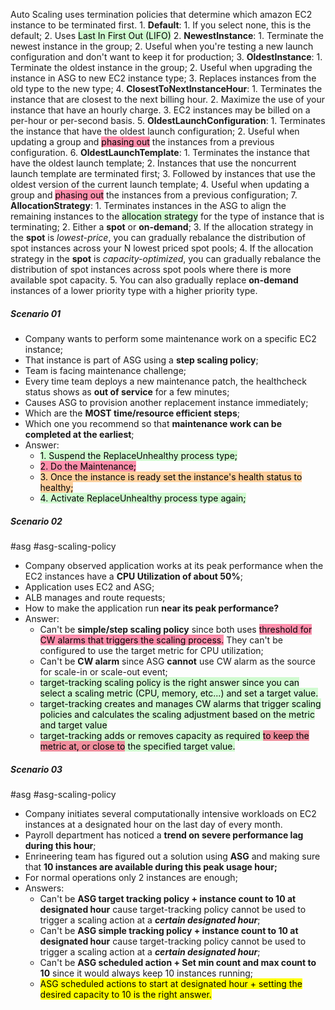 Auto Scaling uses termination policies that determine which amazon EC2 instance to be terminated first.
	1. **Default**:
		1. If you select none, this is the default;
		2. Uses <mark style="background: #BBFABBA6;">Last In First Out (LIFO)</mark>
	2. **NewestInstance**:
		1. Terminate the newest instance in the group;
		2. Useful when you're testing a new launch configuration and don't want to keep it for production;
	3. **OldestInstance**:
		1. Terminate the oldest instance in the group;
		2. Useful when upgrading the instance in ASG to new EC2 instance type;
		3. Replaces instances from the old type to the new type;
	4. **ClosestToNextInstanceHour**:
		1. Terminates the instance that are closest to the next billing hour.
		2. Maximize the use of your instance that have an hourly charge.
		3. EC2 instances may be billed on a per-hour or per-second basis.
	5. **OldestLaunchConfiguration**: 
		1. Terminates the instance that have the oldest launch configuration;
		2. Useful when updating a group and <mark style="background: #FF5582A6;">phasing out</mark> the instances from a previous configuration.
	6. **OldestLaunchTemplate**: 
		1. Terminates the instance that have the oldest launch template;
		2. Instances that use the noncurrent launch template are terminated first;
		3. Followed by instances that use the oldest version of the current launch template;
		4. Useful when updating a group and <mark style="background: #FF5582A6;">phasing out</mark> the instances from a previous configuration;
	7. **AllocationStrategy**:
		1. Terminates instances in the ASG to align the remaining instances to the <mark style="background: #BBFABBA6;">allocation strategy</mark> for the type of instance that is terminating;
		2. Either a **spot** or **on-demand**;
		3. If the allocation strategy in the **spot** is *lowest-price*, you can gradually rebalance the distribution of spot instances across your N lowest priced spot pools;
		4. If the allocation strategy in the **spot** is *capacity-optimized*, you can gradually rebalance the distribution of spot instances across spot pools where there is more available spot capacity.
		5. You can also gradually replace **on-demand** instances of a lower priority type with a higher priority type.

##### Scenario 01
- Company wants to perform some maintenance work on a specific EC2 instance;
- That instance is part of ASG using a **step scaling policy**;
- Team is facing maintenance challenge;
- Every time team deploys a new maintenance patch, the healthcheck status shows as **out of service** for a few minutes;
- Causes ASG to provision another replacement instance immediately;
- Which are the **MOST time/resource efficient steps**;
- Which one you recommend so that **maintenance work can be completed at the earliest**;
- Answer:
	- <mark style="background: #BBFABBA6;">1. Suspend the ReplaceUnhealthy process type;   </mark>
	- <mark style="background: #FF5582A6;">2. Do the Maintenance;</mark>
	- <mark style="background: #FFB86CA6;">3. Once the instance is ready set the instance's health status to healthy;</mark> 
	- <mark style="background: #BBFABBA6;">4. Activate ReplaceUnhealthy process type again;</mark>


##### Scenario 02
#asg #asg-scaling-policy 
- Company observed application works at its peak performance when the EC2 instances have a **CPU Utilization of about 50%**;
- Application uses EC2 and ASG;
- ALB manages and route requests;
- How to make the application run **near its peak performance?**
- Answer:
	- Can't be **simple/step scaling policy** since both uses <mark style="background: #FF5582A6;">threshold for CW alarms that triggers the scaling process.</mark> They can't be configured to use the target metric for CPU utilization;
	- Can't be **CW alarm** since ASG **cannot** use CW alarm as the source for scale-in or scale-out event;
	- <mark style="background: #BBFABBA6;">target-tracking scaling policy is the right answer since you can select a scaling metric (CPU, memory, etc...) and set a target value. </mark>
	- <mark style="background: #BBFABBA6;">target-tracking creates and manages CW alarms that trigger scaling policies and calculates the scaling adjustment based on the metric and target value</mark>
	- <mark style="background: #BBFABBA6;">target-tracking adds or removes capacity as required <mark style="background: #FF5582A6;">to keep the metric at, or close to</mark> the specified target value.</mark>

##### Scenario 03
#asg #asg-scaling-policy 
- Company initiates several computationally intensive workloads on EC2 instances at a designated hour on the last day of every month.
- Payroll department has noticed a **trend on severe performance lag during this hour**;
- Enrineering team has figured out a solution using **ASG** and making sure that **10 instances are available during this peak usage hour;**
- For normal operations only 2 instances are enough;
- Answers:
	- Can't be **ASG target tracking policy + instance count to 10 at designated hour** cause target-tracking policy cannot be used to trigger a scaling action at a **_certain designated hour_**;
	- Can't be **ASG simple tracking policy + instance count to 10 at designated hour** cause target-tracking policy cannot be used to trigger a scaling action at a **_certain designated hour_**;
	- Can't be **ASG scheduled action + Set min count and max count to 10** since it would always keep 10 instances running;
	- <mark class="hltr-green">ASG scheduled actions to start at designated hour + setting the desired capacity to 10 is the right answer.</mark>
